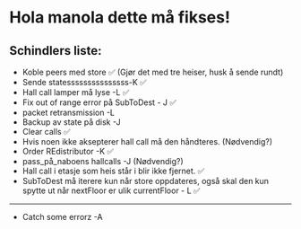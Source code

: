 # Hola manola dette må fikses!

## Schindlers liste:
- Koble peers med store ✅ (Gjør det med tre heiser, husk å sende rundt)
- Sende statesssssssssssssss-K ✅
- Hall call lamper må lyse -L ✅
- Fix out of range error på SubToDest - J ✅
- packet retransmission -L
- Backup av state på disk -J
- Clear calls ✅
- Hvis noen ikke aksepterer hall call må den håndteres. (Nødvendig?)
- Order REdistributor -K ✅
- pass_på_naboens hallcalls -J (Nødvendig?)
- Hall call i etasje som heis står i blir ikke fjernet. ✅
- SubToDest må iterere kun når store oppdateres, også skal den kun spytte ut når nextFloor er ulik currentFloor - L ✅
---------------------------------------------------------
- Catch some errorz -A
